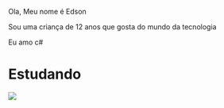 
<div>
<p>Ola, Meu nome é Edson</p>
<p>Sou uma criança de 12 anos que gosta do mundo da tecnologia</p>
<p>Eu amo c#</p>
</div>

<div>
  <h1>Estudando</h1>
  <img align="center" src="https://img.shields.io/badge/C%23-239120?style=for-the-badge&logo=c-sharp&logoColor=white"/>
</div>
